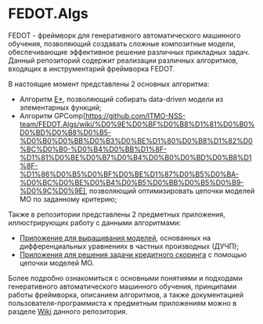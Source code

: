 # FEDOT.Algs
FEDOT - фреймворк для генеративного автоматического машинного обучения, позволяющий создавать сложные композитные модели, обеспечивающие эффективное решение различных прикладных задач.
Данный репозиторий содержит реализации различных алгоритмов, входящих в инструментарий фреймворка FEDOT.

В настоящие момент представлены 2 основных алгоритма:

- Алгоритм [E*](https://github.com/ITMO-NSS-team/FEDOT.Algs/wiki/E*-%D0%B0%D0%BB%D0%B3%D0%BE%D1%80%D0%B8%D1%82%D0%BC%D1%8B), позволяющий собирать data-driven модели из элементарных функций;
- Алгоритм GPComp[https://github.com/ITMO-NSS-team/FEDOT.Algs/wiki/%D0%9E%D0%BF%D0%B8%D1%81%D0%B0%D0%BD%D0%B8%D0%B5-%D0%B0%D0%BB%D0%B3%D0%BE%D1%80%D0%B8%D1%82%D0%BC%D0%B0-%D0%B4%D0%BB%D1%8F-%D1%81%D0%BE%D0%B7%D0%B4%D0%B0%D0%BD%D0%B8%D1%8F-%D1%86%D0%B5%D0%BF%D0%BE%D1%87%D0%B5%D0%BA-%D0%BC%D0%BE%D0%B4%D0%B5%D0%BB%D0%B5%D0%B9-%D0%9C%D0%9E], позволяющий оптимизировать цепочки моделей МО по заданному критерию;

Также в репозитории представлены 2 предметных приложения, иллюстрирующих работу с данными алгоритмами:
- [Приложение для выращивания моделей](https://github.com/ITMO-NSS-team/FEDOT.Algs/blob/master/estar/examples/ESTAR_synth_wave.ipynb), основанных на дифференциальных уравнениях в частных производных (ДУЧП);
- [Приложения для решения задачи кредитного скоринга](https://github.com/ITMO-NSS-team/FEDOT.Algs/wiki/%D0%9F%D1%80%D0%B8%D0%BA%D0%BB%D0%B0%D0%B4%D0%BD%D0%BE%D0%B9-%D0%BF%D1%80%D0%B8%D0%BC%D0%B5%D1%80-(%D0%BA%D1%80%D0%B5%D0%B4%D0%B8%D1%82%D0%BD%D1%8B%D0%B9-%D1%81%D0%BA%D0%BE%D1%80%D0%B8%D0%BD%D0%B3)) с помощью цепочки моделей МО.

Более подробно ознакомиться с основными понятиями и подходами генеративного автоматического машинного обучения, принципами работы фреймворка, описанием алгоритмов, а также документацией пользователя-программиста к предметным приложениям можно в разделе [Wiki](https://github.com/ITMO-NSS-team/FEDOT.Algs/wiki) данного репозитория.
